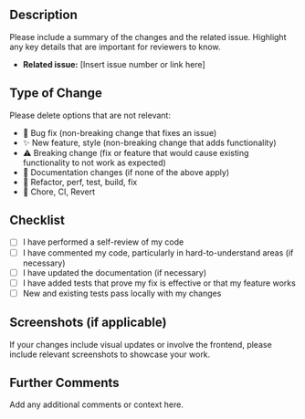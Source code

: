 ## Description

Please include a summary of the changes and the related issue. Highlight any key details that are important for reviewers to know.

- **Related issue:** [Insert issue number or link here]

## Type of Change

Please delete options that are not relevant:

- 🐛 Bug fix (non-breaking change that fixes an issue)
- ✨ New feature, style (non-breaking change that adds functionality)
- ⚠️ Breaking change (fix or feature that would cause existing functionality to not work as expected)
- 📄 Documentation changes (if none of the above apply)
- 🔧 Refactor, perf, test, build, fix
- 🧹 Chore, CI, Revert

## Checklist

- [ ] I have performed a self-review of my code
- [ ] I have commented my code, particularly in hard-to-understand areas (if necessary)
- [ ] I have updated the documentation (if necessary)
- [ ] I have added tests that prove my fix is effective or that my feature works
- [ ] New and existing tests pass locally with my changes

## Screenshots (if applicable)

If your changes include visual updates or involve the frontend, please include relevant screenshots to showcase your work.

## Further Comments

Add any additional comments or context here.
